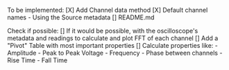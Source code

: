 To be implemented:
	[X] Add Channel data method
	[X] Default channel names - Using the Source metadata
	[] README.md

Check if possible:
	[] If it would be possible, with the oscilloscope's metadata and readings to calculate and plot FFT of each channel
	[] Add a "Pivot" Table with most important properties
	[] Calculate properties like:
		- Amplitude
		- Peak to Peak Voltage
		- Frequency
		- Phase between channels 
		- Rise Time
		- Fall Time
